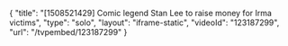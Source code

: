 {
    "title": "[1508521429] Comic legend Stan Lee to raise money for Irma victims",
    "type": "solo",
    "layout": "iframe-static",
    "videoId": "123187299",
    "url": "\/tvpembed\/123187299"
}